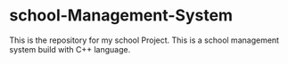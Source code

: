 # school-Management-System
This is the repository for my school Project. This is a school management system build with C++ language.

